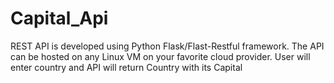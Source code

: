 # Capital_Api


REST API is developed using Python Flask/Flast-Restful framework. The API can be hosted on any Linux VM on your favorite cloud provider.
User will enter country and API will return Country with its Capital
